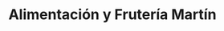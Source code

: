 ---
title: "Alimentación y Frutería Martín"
url: /lagunilla/alimentacion-y-fruteria-martin/
shop: Lebensmittel
---